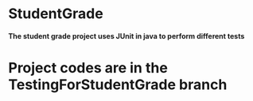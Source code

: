 # StudentGrade
#### The student grade project uses JUnit in java to perform different tests
# Project codes are in the TestingForStudentGrade branch
